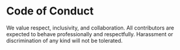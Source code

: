 # Code of Conduct

We value respect, inclusivity, and collaboration. All contributors are expected to behave professionally and respectfully. Harassment or discrimination of any kind will not be tolerated.
